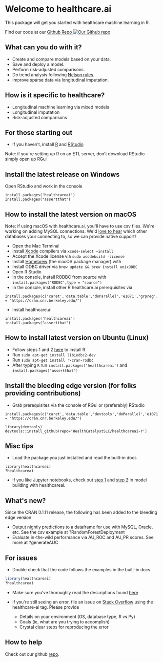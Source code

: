 # Welcome to healthcare.ai

This package will get you started with healthcare machine learning in R.

Find our code at our [Github Repo ![Our Github repo](img/GitHub-Mark-120px-plus.png)](https://github.com/HealthCatalystSLC/healthcareai-r)

## What can you do with it?

* Create and compare models based on your data.
* Save and deploy a model.
* Perform risk-adjusted comparisons.
* Do trend analysis following [Nelson rules](https://en.wikipedia.org/wiki/Nelson_rules).
* Improve sparse data via longitudinal imputation.

## How is it specific to healthcare?

* Longitudinal machine learning via mixed models
* Longitudinal imputation
* Risk-adjusted comparisons

## For those starting out

- If you haven't, install [R](https://cran.cnr.berkeley.edu) and [RStudio](https://www.rstudio.com/products/rstudio/download)

Note: if you're setting up R on an ETL server, don't download RStudio--simply open up RGui

## Install the latest release on Windows

Open RStudio and work in the console

```
install.packages('healthcareai')
install.packages("assertthat")
```

## How to install the latest version on macOS

Note: If using macOS with healthcare.ai, you'll have to use csv files. We're working on adding MySQL connections. We'd [love to hear](http://healthcare.ai/contact) which other databases your connecting to, so we can provide native support!

* Open the Mac Terminal
* Install [Xcode](https://en.wikipedia.org/wiki/Xcode) compilers via `xcode-select –install`
* Accept the Xcode license via `sudo xcodebuild -license`
* Install [Homebrew](https://brew.sh/) (the macOS package manager) with
* Install ODBC driver via `brew update && brew install unixODBC`
* Open R Studio
* In the console, install RODBC from source with `install.packages('RODBC',type = "source")`
* In the console, install other R healthcare.ai prerequisites via
```
install.packages(c('caret','data.table','doParallel','e1071','grpreg','lme4','lubridate','pROC','R6','ranger','ROCR'),repos = "https://cran.cnr.berkeley.edu/")
```
* Install healthcare.ai
```
install.packages('healthcareai')
install.packages("assertthat")
```

## How to install latest version on Ubuntu (Linux)

* Follow steps 1 and 2 [here](https://www.digitalocean.com/community/tutorials/how-to-set-up-r-on-ubuntu-14-04) to install R
* Run `sudo apt-get install libiodbc2-dev`
* Run `sudo apt-get install r-cran-rodbc`
* After typing `R` run `install.packages('healthcareai')` and `install.packages("assertthat")`

## Install the bleeding edge version (for folks providing contributions)

* Grab prerequisites via the console of RGui or (preferably) RStudio  
```
install.packages(c('caret','data.table','devtools','doParallel','e1071','grpreg','lme4','lubridate','pROC','R6','ranger','ROCR','RODBC'),repos = "https://cran.cnr.berkeley.edu/")

library(devtools)
devtools::install_github(repo='HealthCatalystSLC/healthcareai-r')
```

## Misc tips

- Load the package you just installed and read the built-in docs
```
library(healthcareai)
?healthcareai
```
- If you like Jupyter notebooks, check out [step 1](https://github.com/HealthCatalystSLC/documentation/blob/master/notebooks/Example1.ipynb) and [step 2](https://github.com/HealthCatalystSLC/documentation/blob/master/notebooks/Example2.ipynb) in model building with healthcareai.

## What's new?

Since the CRAN 0.1.11 release, the following has been added to the bleeding edge version

- Output nightly predictions to a dataframe for use with MySQL, Oracle, etc. See the csv example at ?RandomForestDeployment
- Evaluate in-the-wild performance via AU_ROC and AU_PR scores. See more at ?generateAUC

## For issues

- Double check that the code follows the examples in the built-in docs
```R
library(healthcareai)
?healthcareai
```
  
- Make sure you've thoroughly read the descriptions found [here](http://healthcareai-r.readthedocs.io)

- If you're still seeing an error, file an issue on [Stack Overflow](http://stackoverflow.com/) using the healthcare-ai tag. Please provide
  - Details on your environment (OS, database type, R vs Py)
  - Goals (ie, what are you trying to accomplish)
  - Crystal clear steps for reproducing the error

## How to help

Check out our github [repo](https://github.com/HealthCatalystSLC/healthcareai-r/blob/master/README.md#contributing).
